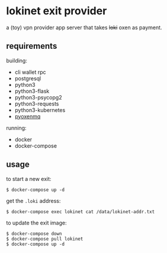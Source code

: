 # lokinet exit provider 

a (toy) vpn provider app server that takes ~~loki~~ oxen as payment.

## requirements

building:

* cli wallet rpc
* postgresql
* python3
* python3-flask
* python3-psycopg2
* python3-requests
* python3-kubernetes
* [pyoxenmq](https://github.com/oxen-io/oxen-pylokimq)

running:

* docker
* docker-compose

## usage

to start a new exit:

    $ docker-compose up -d

get the `.loki` address:

    $ docker-compose exec lokinet cat /data/lokinet-addr.txt

to update the exit image:

    $ docker-compose down
    $ docker-compose pull lokinet
    $ docker-compose up -d
